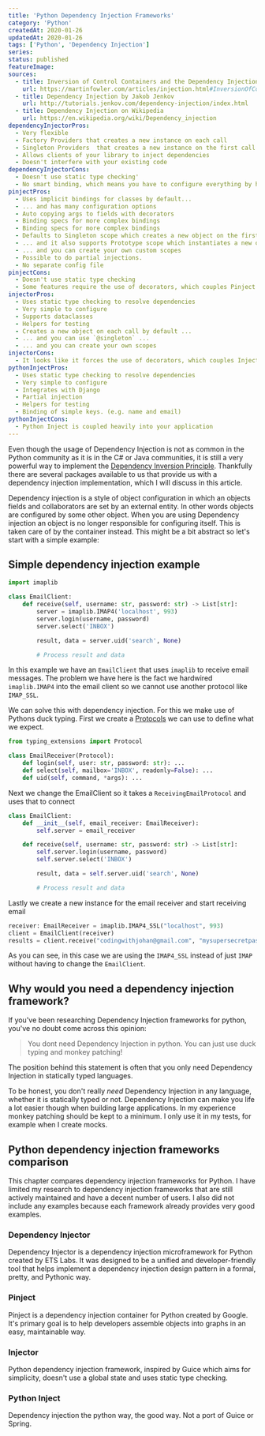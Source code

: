 ```yaml
---
title: 'Python Dependency Injection Frameworks'
category: 'Python'
createdAt: 2020-01-26
updatedAt: 2020-01-26
tags: ['Python', 'Dependency Injection']
series:
status: published
featureImage:
sources:
  - title: Inversion of Control Containers and the Dependency Injection pattern by Martin Fowler
    url: https://martinfowler.com/articles/injection.html#InversionOfControl
  - title: Dependency Injection by Jakob Jenkov
    url: http://tutorials.jenkov.com/dependency-injection/index.html
  - title: Dependency Injection on Wikipedia
    url: https://en.wikipedia.org/wiki/Dependency_injection
dependencyInjectorPros:
  - Very flexible
  - Factory Providers that creates a new instance on each call
  - Singleton Providers  that creates a new instance on the first call and returns that same instance every next call
  - Allows clients of your library to inject dependencies
  - Doesn't interfere with your existing code
dependencyInjectorCons:
  - Doesn't use static type checking'
  - No smart binding, which means you have to configure everything by hand
pinjectPros:
  - Uses implicit bindings for classes by default...
  - ... and has many configuration options
  - Auto copying args to fields with decorators
  - Binding specs for more complex bindings
  - Binding specs for more complex bindings
  - Defaults to Singleton scope which creates a new object on the first call and reuses it after that ...
  - ... and it also supports Prototype scope which instantiates a new object on each call ...
  - ... and you can create your own custom scopes
  - Possible to do partial injections.
  - No separate config file
pinjectCons:
  - Doesn't use static type checking
  - Some features require the use of decorators, which couples Pinject to your application
injectorPros:
  - Uses static type checking to resolve dependencies
  - Very simple to configure
  - Supports dataclasses
  - Helpers for testing
  - Creates a new object on each call by default ...
  - ... and you can use `@singleton` ...
  - ... and you can create your own scopes
injectorCons:
  - It looks like it forces the use of decorators, which couples Injector heavily to your application
pythonInjectPros:
  - Uses static type checking to resolve dependencies
  - Very simple to configure
  - Integrates with Django
  - Partial injection
  - Helpers for testing
  - Binding of simple keys. (e.g. name and email)
pythonInjectCons:
  - Python Inject is coupled heavily into your application
---
```


Even though the usage of Dependency Injection is not as common in the Python community as it is in the C# or Java communities,
it is still a very powerful way to implement the [Dependency Inversion Principle](/blog/solid-python-dependency-inversion-principle).
Thankfully there are several packages available to us that provide us with a dependency injection implementation,
which I will discuss in this article.

<!--more-->

Dependency injection is a style of object configuration in which an objects fields and collaborators are set by an external entity.
In other words objects are configured by some other object.
When you are using Dependency injection an object is no longer responsible for configuring itself.
This is taken care of by the container instead. This might be a bit abstract so let's start with a simple example:

## Simple dependency injection example

```python
import imaplib

class EmailClient:
    def receive(self, username: str, password: str) -> List[str]:
        server = imaplib.IMAP4('localhost', 993)
        server.login(username, password)
        server.select('INBOX')

        result, data = server.uid('search', None)

        # Process result and data
```

In this example we have an `EmailClient` that uses `imaplib` to receive email messages.
The problem we have here is the fact we hardwired `imaplib.IMAP4` into the email client
so we cannot use another protocol like `IMAP_SSL`.

We can solve this with dependency injection. For this we make use of Pythons duck typing.
First we create a [Protocols](https://mypy.readthedocs.io/en/stable/protocols.html#simple-user-defined-protocols)
we can use to define what we expect.

```python
from typing_extensions import Protocol

class EmailReceiver(Protocol):
    def login(self, user: str, password: str): ...
    def select(self, mailbox='INBOX', readonly=False): ...
    def uid(self, command, *args): ...
```

Next we change the EmailClient so it takes a `ReceivingEmailProtocol` and uses that to connect

```python
class EmailClient:
    def __init__(self, email_receiver: EmailReceiver):
        self.server = email_receiver

    def receive(self, username: str, password: str) -> List[str]:
        self.server.login(username, password)
        self.server.select('INBOX')

        result, data = self.server.uid('search', None)

        # Process result and data
```

Lastly we create a new instance for the email receiver and start receiving email

```python
receiver: EmailReceiver = imaplib.IMAP4_SSL("localhost", 993)
client = EmailClient(receiver)
results = client.receive("codingwithjohan@gmail.com", "mysupersecretpasswd")
```

As you can see, in this case we are using the `IMAP4_SSL` instead of just `IMAP`
without having to change the `EmailClient`.

## Why would you need a dependency injection framework?

If you've been researching Dependency Injection frameworks for python, you've no doubt come across this opinion:

> You dont need Dependency Injection in python. You can just use duck typing and monkey patching!

The position behind this statement is often that you only need Dependency Injection in statically typed languages.

To be honest, you don't really _need_ Dependency Injection in any language, whether it is statically typed or not.
Dependency Injection can make you life a lot easier though when building large applications.
In my experience monkey patching should be kept to a minimum. I only use it in my tests, for example when I create mocks.

## Python dependency injection frameworks comparison

This chapter compares dependency injection frameworks for Python.
I have limited my research to dependency injection frameworks that are still actively maintained and have a decent number of users.
I also did not include any examples because each framework already provides very good examples.

### Dependency Injector

Dependency Injector is a dependency injection microframework for Python created by ETS Labs.
It was designed to be a unified and developer-friendly tool that helps implement
a dependency injection design pattern in a formal, pretty, and Pythonic way.

<pro-con-list :pros="dependencyInjectorPros" :cons="dependencyInjectorCons" title=""></pro-con-list>

### Pinject

Pinject is a dependency injection container for Python created by Google.
It's primary goal is to help developers assemble objects into graphs in an easy, maintainable way.

<pro-con-list :pros="pinjectPros" :cons="pinjectCons" title=""></pro-con-list>

### Injector

Python dependency injection framework, inspired by Guice which aims for simplicity, doesn't use a global state and uses static type checking.

<pro-con-list :pros="injectorPros" :cons="injectorCons" title=""></pro-con-list>

### Python Inject

Dependency injection the python way, the good way. Not a port of Guice or Spring.

<pro-con-list :pros="pythonInjectPros" :cons="pythonInjectCons" title=""></pro-con-list>
